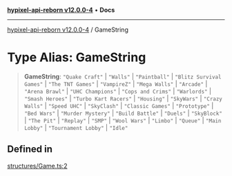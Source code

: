 [**hypixel-api-reborn v12.0.0-4**](../README.md) • **Docs**

***

[hypixel-api-reborn v12.0.0-4](../globals.md) / GameString

# Type Alias: GameString

> **GameString**: `"Quake Craft"` \| `"Walls"` \| `"Paintball"` \| `"Blitz Survival Games"` \| `"The TNT Games"` \| `"VampireZ"` \| `"Mega Walls"` \| `"Arcade"` \| `"Arena Brawl"` \| `"UHC Champions"` \| `"Cops and Crims"` \| `"Warlords"` \| `"Smash Heroes"` \| `"Turbo Kart Racers"` \| `"Housing"` \| `"SkyWars"` \| `"Crazy Walls"` \| `"Speed UHC"` \| `"SkyClash"` \| `"Classic Games"` \| `"Prototype"` \| `"Bed Wars"` \| `"Murder Mystery"` \| `"Build Battle"` \| `"Duels"` \| `"SkyBlock"` \| `"The Pit"` \| `"Replay"` \| `"SMP"` \| `"Wool Wars"` \| `"Limbo"` \| `"Queue"` \| `"Main Lobby"` \| `"Tournament Lobby"` \| `"Idle"`

## Defined in

[structures/Game.ts:2](https://github.com/Kathund/REBORN-docs-TEST/blob/1c14a4fa83649d1c26475bdd62d394bf5095b016/src/structures/Game.ts#L2)
